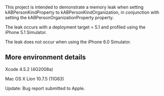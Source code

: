 
This project is intended to demonstrate a memory leak when setting
 kABPersonKindProperty to kABPersonKindOrganization, in conjunction with 
 setting the kABPersonOrganizationProperty property.
 
 The leak occurs with a deployment target = 5.1 and profiled using the
 iPhone 5.1 Simulator.
 
 The leak does not occur when using the iPhone 6.0 Simulator.
 
 More environment details
 ------------------------
 Xcode 4.5.2 (4G2008a)
 
 Mac OS X Lion 10.7.5 (11G63)
 
 
 Update:  Bug report submitted to Apple.
 
 
 
 
